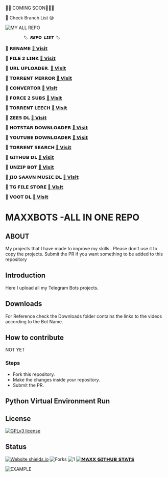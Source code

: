 🚀🚀 COMING SOON🚀🚀🚀

🧐 Check Branch List 😪


![MY ALL REPO](https://telegra.ph/file/bd0ac21d16a564796ecf4.png)



            🏷️ 𝙍𝙀𝙋𝙊 𝙇𝙄𝙎𝙏 🏷️

🔷 𝗥𝗘𝗡𝗔𝗠𝗘 [📨 𝗩𝗶𝘀𝗶𝘁](https://github.com/MaxxRepoHub/MAXX_ALL_REPO/tree/MaxxRename)

🔷 𝗙𝗜𝗟𝗘 𝟮 𝗟𝗜𝗡𝗞 [📨 𝗩𝗶𝘀𝗶𝘁](https://github.com/MaxxRepoHub/MAXX_ALL_REPO/tree/MaxxFile2Link)

🔷 𝗨𝗥𝗟 𝗨𝗣𝗟𝗢𝗔𝗗𝗘𝗥. [📨 𝗩𝗶𝘀𝗶𝘁 ](https://github.com/MaxxRepoHub/MAXX_ALL_REPO)

🔷 𝗧𝗢𝗥𝗥𝗘𝗡𝗧 𝗠𝗜𝗥𝗥𝗢𝗥 [📨 𝗩𝗶𝘀𝗶𝘁 ](https://github.com/MaxxRepoHub/MAXX_ALL_REPO/tree/Torrent-Mirror)

🔷 𝗖𝗢𝗡𝗩𝗘𝗥𝗧𝗢𝗥 [📨 𝗩𝗶𝘀𝗶𝘁](https://github.com/MaxxRepoHub/MAXX_ALL_REPO/tree/MaxxConvertor)

🔷 𝗙𝗢𝗥𝗖𝗘 𝟮 𝗦𝗨𝗕𝗦 [📨 𝗩𝗶𝘀𝗶𝘁](https://github.com/MaxxRepoHub/MAXX_ALL_REPO/tree/Force-2-Subs)

🔷 𝗧𝗢𝗥𝗥𝗘𝗡𝗧 𝗟𝗘𝗘𝗖𝗛 [📨 𝗩𝗶𝘀𝗶𝘁](https://github.com/MaxxRepoHub/MAXX_ALL_REPO/tree/Torrent-Leech)

🔷 𝗭𝗘𝗘𝟱 𝗗𝗟 [📨 𝗩𝗶𝘀𝗶𝘁](https://github.com/MaxxRepoHub/MAXX_ALL_REPO/tree/MaxxZee5DL)

🔷 𝗛𝗢𝗧𝗦𝗧𝗔𝗥 𝗗𝗢𝗪𝗡𝗟𝗢𝗔𝗗𝗘𝗥 [📨 𝗩𝗶𝘀𝗶𝘁](https://github.com/MaxxRepoHub/MAXX_ALL_REPO/tree/Hotstar-DL)

🔷 𝗬𝗢𝗨𝗧𝗨𝗕𝗘 𝗗𝗢𝗪𝗡𝗟𝗢𝗔𝗗𝗘𝗥 [📨 𝗩𝗶𝘀𝗶𝘁](https://github.com/MaxxRepoHub/MAXX_ALL_REPO/tree/Youtube-DL)

🔷 𝗧𝗢𝗥𝗥𝗘𝗡𝗧 𝗦𝗘𝗔𝗥𝗖𝗛 [📨 𝗩𝗶𝘀𝗶𝘁](https://github.com/MaxxRepoHub/MAXX_ALL_REPO/tree/Torrent-Search)

🔷 𝗚𝗜𝗧𝗛𝗨𝗕 𝗗𝗟 [📨 𝗩𝗶𝘀𝗶𝘁](https://github.com/MaxxRepoHub/MAXX_ALL_REPO/tree/GitHubDL)

🔷 𝗨𝗡𝗭𝗜𝗣 𝗕𝗢𝗧 [📨 𝗩𝗶𝘀𝗶𝘁](https://github.com/MaxxRepoHub/MAXX_ALL_REPO/tree/Unzip)

🔷 𝗝𝗜𝗢 𝗦𝗔𝗔𝗩𝗡 𝗠𝗨𝗦𝗜𝗖 𝗗𝗟 [📨 𝗩𝗶𝘀𝗶𝘁](https://github.com/MaxxRepoHub/MAXX_ALL_REPO/tree/JioSaavn-DL)

🔷 𝗧𝗚 𝗙𝗜𝗟𝗘 𝗦𝗧𝗢𝗥𝗘 [📨 𝗩𝗶𝘀𝗶𝘁](https://github.com/MaxxRepoHub/MAXX_ALL_REPO/tree/TG-FILE-STORE)

🔷 𝗩𝗢𝗢𝗧 𝗗𝗟 [📨 𝗩𝗶𝘀𝗶𝘁](https://github.com/MaxxRepoHub/MAXX_ALL_REPO/tree/Voot-DL)

# MAXXBOTS -ALL IN ONE REPO

## ABOUT
My projects that I have made to improve my skills . Please don't use it to copy the projects. Submit the PR if you want something to be added to this repository
## Introduction

Here I upload all my Telegram Bots projects.

## Downloads

For Reference check the Downloads folder contains the links to the videos according to the Bot Name.

## How to contribute

NOT YET 

### Steps

- Fork this repository.
- Make the changes inside your repository.
- Submit the PR.

## Python Virtual Environment Run

## License
[![GPLv3 license](https://img.shields.io/badge/License-GPLv3-blue.svg)](https://github.com/maxxrider/maxxrider)

## Status
[![Website shields.io](https://img.shields.io/website-up-down-green-red/http/shields.io.svg)](https://github.com/MaxxRider/MaxxRider)
![Forks](https://img.shields.io/github/forks/MaxxRider/Max-Torrent-Leech-V2)
![1](https://github-readme-stats.vercel.app/api/top-langs/?username=MaxxRider&theme=blue-green)
[![𝗠𝗔𝗫𝗫 𝗚𝗜𝗧𝗛𝗨𝗕 𝗦𝗧𝗔𝗧𝗦](https://github-readme-stats.vercel.app/api?username=MaxxRider&theme=blue-green)](https://github.com/MaxxRider/MaxxRider)

![EXAMPLE](https://telegra.ph/file/d68af4563db6550749457.png)

